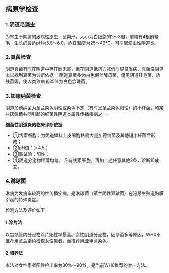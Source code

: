 ## 病原学检查
### 1.阴道毛滴虫
为寄生于阴道的致病性原虫，呈梨形，大小为白细胞的2～3倍，前端有4根前鞭毛，生长的最适pH为5.5～6.0，适宜温度为25～42℃。可引起滴虫性阴道炎。
### 2.真菌检查
阴道真菌有时在阴道中存在而无害，但在阴道抵抗力减低时容易发病，真菌性阴道炎以找到真菌为诊断依据。
阴道真菌多为白色假丝酵母菌，偶见阴道纤毛菌、放线菌等，使人类致病者85%为白色念珠菌。
### 3.加德纳菌检查
阴道加德纳菌为革兰染色阴性或染色不定（有时呈革兰染色阳性）的小杆菌，和某些厌氧菌共同引起的细菌性阴道炎属性传播疾病之一。

**细菌性阴道炎的临床诊断依据**
 - ①线索细胞：为阴道鳞状上皮细胞黏附大量加德纳菌及其他短小杆菌后形成；
 - ②pH值：＞4.5；
 - ③胺试验：阳性；
 - ④阴道分泌物稀薄均匀。
凡有线索细胞，再加上述任意其他2条，诊断即成立。
### 4.淋球菌
淋病为发病率较高的性传播疾病，是淋球菌（革兰阴性双球菌）在泌尿生殖道黏膜引起的特殊炎症。

检测方法及评价如下：
#### 1.涂片法
以宫颈管内分泌物涂片阳性率最高。女性阴道分泌物，因杂菌多等原因，WH0不推荐用革兰染色检查女性患者，而推荐用亚甲蓝染色。
#### 2.培养法
本法对女性患者阳性检出率为80%～90%，是当前WH0推荐的唯一方法。
　　	 